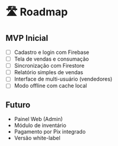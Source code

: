 # 🛣️ Roadmap

## MVP Inicial

- [ ] Cadastro e login com Firebase
- [ ] Tela de vendas e consumação
- [ ] Sincronização com Firestore
- [ ] Relatório simples de vendas
- [ ] Interface de multi-usuário (vendedores)
- [ ] Modo offline com cache local

## Futuro

- Painel Web (Admin)
- Módulo de inventário
- Pagamento por Pix integrado
- Versão white-label
